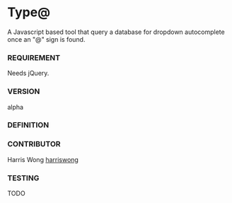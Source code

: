 Type@
=========================

A Javascript based tool that query a database for dropdown autocomplete once an "@" sign is found. 

### REQUIREMENT
Needs jQuery.

### VERSION
alpha

### DEFINITION

### CONTRIBUTOR
Harris Wong [harriswong](https://github.com/harriswong)

### TESTING
TODO

